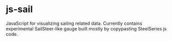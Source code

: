 js-sail
=======

JavaScript for visualizing sailing related data. Currently contains experimental SailSteer-like gauge built mostly by copypasting SteelSeries js code.
 
